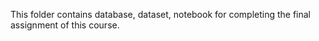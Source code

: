 This folder contains database, dataset, notebook for completing the final assignment of this course.
